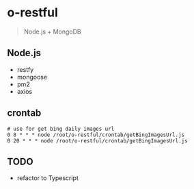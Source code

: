 # o-restful

> Node.js +  MongoDB

## Node.js

- restfy
- mongoose
- pm2
- axios

## crontab

```
# use for get bing daily images url
0 8 * * * node /root/o-restful/crontab/getBingImagesUrl.js  
0 20 * * * node /root/o-restful/crontab/getBingImagesUrl.js
```

## TODO

- refactor to Typescript
